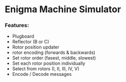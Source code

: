 # Enigma Machine Simulator

### Features:
- Plugboard
- Reflector (B or C)
- Rotor position updater
- rotor encoding (forwards & backwards)
- Set rotor order (fasest, middle, slowest) 
- Set each rotor position individually
- Select from rotors (I, II, III, IV, V)
- Encode / Decode messages

